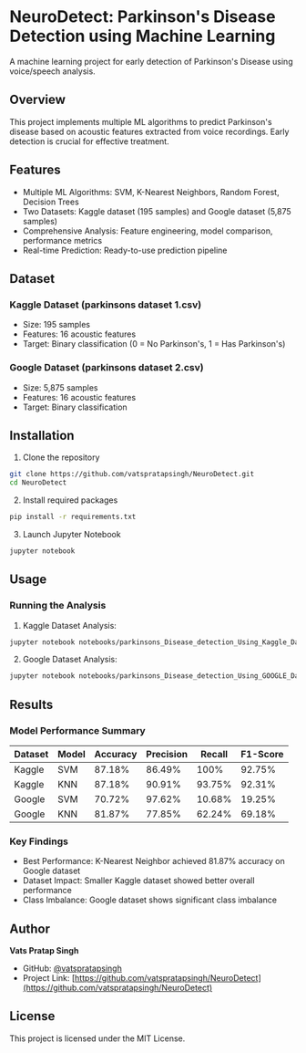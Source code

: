 # NeuroDetect: Parkinson's Disease Detection using Machine Learning

A machine learning project for early detection of Parkinson's Disease using voice/speech analysis.

## Overview

This project implements multiple ML algorithms to predict Parkinson's disease based on acoustic features extracted from voice recordings. Early detection is crucial for effective treatment.

## Features

- Multiple ML Algorithms: SVM, K-Nearest Neighbors, Random Forest, Decision Trees
- Two Datasets: Kaggle dataset (195 samples) and Google dataset (5,875 samples)
- Comprehensive Analysis: Feature engineering, model comparison, performance metrics
- Real-time Prediction: Ready-to-use prediction pipeline

## Dataset

### Kaggle Dataset (parkinsons dataset 1.csv)
- Size: 195 samples
- Features: 16 acoustic features
- Target: Binary classification (0 = No Parkinson's, 1 = Has Parkinson's)

### Google Dataset (parkinsons dataset 2.csv)
- Size: 5,875 samples
- Features: 16 acoustic features
- Target: Binary classification

## Installation

1. Clone the repository
```bash
git clone https://github.com/vatspratapsingh/NeuroDetect.git
cd NeuroDetect
```

2. Install required packages
```bash
pip install -r requirements.txt
```

3. Launch Jupyter Notebook
```bash
jupyter notebook
```

## Usage

### Running the Analysis

1. Kaggle Dataset Analysis:
```bash
jupyter notebook notebooks/parkinsons_Disease_detection_Using_Kaggle_Dataset.ipynb
```

2. Google Dataset Analysis:
```bash
jupyter notebook notebooks/parkinsons_Disease_detection_Using_GOOGLE_Dataset.ipynb
```

## Results

### Model Performance Summary

| Dataset | Model | Accuracy | Precision | Recall | F1-Score |
|---------|-------|----------|-----------|--------|----------|
| Kaggle | SVM | 87.18% | 86.49% | 100% | 92.75% |
| Kaggle | KNN | 87.18% | 90.91% | 93.75% | 92.31% |
| Google | SVM | 70.72% | 97.62% | 10.68% | 19.25% |
| Google | KNN | 81.87% | 77.85% | 62.24% | 69.18% |

### Key Findings

- Best Performance: K-Nearest Neighbor achieved 81.87% accuracy on Google dataset
- Dataset Impact: Smaller Kaggle dataset showed better overall performance
- Class Imbalance: Google dataset shows significant class imbalance

## Author

**Vats Pratap Singh**
- GitHub: [@vatspratapsingh](https://github.com/vatspratapsingh)
- Project Link: [https://github.com/vatspratapsingh/NeuroDetect](https://github.com/vatspratapsingh/NeuroDetect)

## License

This project is licensed under the MIT License.
